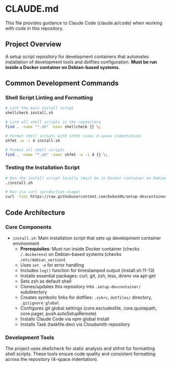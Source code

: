# CLAUDE.md

This file provides guidance to Claude Code (claude.ai/code) when working with code in this repository.

## Project Overview

A setup script repository for development containers that automates installation of development tools and dotfiles configuration. **Must be run inside a Docker container on Debian-based systems.**

## Common Development Commands

### Shell Script Linting and Formatting
```bash
# Lint the main install script
shellcheck install.sh

# Lint all shell scripts in the repository
find . -name "*.sh" -exec shellcheck {} \;

# Format shell scripts with shfmt (uses 4-space indentation)
shfmt -w -i 4 install.sh

# Format all shell scripts
find . -name "*.sh" -exec shfmt -w -i 4 {} \;
```

### Testing the Installation Script
```bash
# Run the install script locally (must be in Docker container on Debian)
./install.sh

# Run via curl (production usage)
curl -fsSL https://raw.githubusercontent.com/buko106/setup-devcontainer/main/install.sh | bash
```

## Code Architecture

### Core Components
- `install.sh`: Main installation script that sets up development container environment
  - **Prerequisites**: Must run inside Docker container (checks `/.dockerenv`) on Debian-based systems (checks `/etc/debian_version`)
  - Uses `set -e` for error handling
  - Includes `log()` function for timestamped output (install.sh:11-13)
  - Installs essential packages: curl, git, zsh, less, direnv via apt-get
  - Sets zsh as default shell
  - Clones/updates this repository into `.setup-devcontainer/` subdirectory
  - Creates symbolic links for dotfiles: `.zshrc`, `dotfiles/` directory, `.gitignore_global`
  - Configures git global settings (core.excludesfile, core.quotepath, core.pager, push.autoSetupRemote)
  - Installs Claude Code via npm global install
  - Installs Task (taskfile.dev) via Cloudsmith repository

### Development Tools
The project uses shellcheck for static analysis and shfmt for formatting shell scripts. These tools ensure code quality and consistent formatting across the repository (4-space indentation).